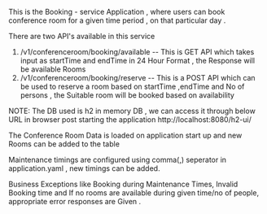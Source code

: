 
This is the Booking - service Application , where users can book conference room for a given time period , on that particular day .

There are two API's available in this service

1. /v1/conferenceroom/booking/available -- This is GET API which takes input as startTime and endTime in 24 Hour Format , the Response will be available Rooms
2. /v1/conferenceroom/booking/reserve -- This is a POST API which can be used to reserve a room based on startTime ,endTime and No of persons , the Suitable room will be booked based on availability

NOTE: The DB used is h2 in memory DB , we can access it through below URL in browser post starting the application
http://localhost:8080/h2-ui/

The Conference Room Data is loaded on application start up and new Rooms can be added to the table

Maintenance timings are configured using comma(,) seperator in application.yaml , new timings can be added.

Business Exceptions like Booking during Maintenance Times, Invalid Booking time and If no rooms are available during given time/no of people, appropriate error responses are Given .